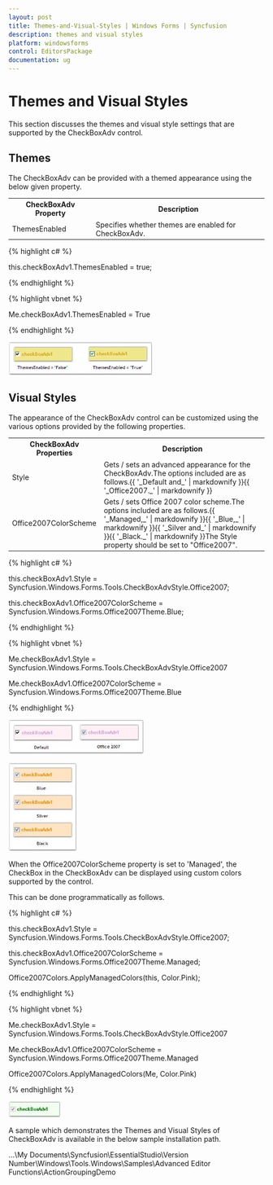```yaml
---
layout: post
title: Themes-and-Visual-Styles | Windows Forms | Syncfusion
description: themes and visual styles
platform: windowsforms
control: EditorsPackage
documentation: ug
---
```


# Themes and Visual Styles

This section discusses the themes and visual style settings that are supported by the CheckBoxAdv control.

## Themes

The CheckBoxAdv can be provided with a themed appearance using the below given property.


<table>
<tr>
<th>
CheckBoxAdv Property</th><th>
Description</th></tr>
<tr>
<td>
ThemesEnabled</td><td>
Specifies whether themes are enabled for CheckBoxAdv.</td></tr>
</table>

{% highlight c# %}



this.checkBoxAdv1.ThemesEnabled = true;

{% endhighlight %}

{% highlight vbnet %}



Me.checkBoxAdv1.ThemesEnabled = True

{% endhighlight %}

![](Overview_images/Overview_img623.jpeg)


## Visual Styles

The appearance of the CheckBoxAdv control can be customized using the various options provided by the following properties.


<table>
<tr>
<th>
CheckBoxAdv Properties</th><th>
Description</th></tr>
<tr>
<td>
Style</td><td>
Gets / sets an advanced appearance for the CheckBoxAdv.The options included are as follows.{{ '_Default and_' | markdownify }}{{ '_Office2007._' | markdownify }}</td></tr>
<tr>
<td>
Office2007ColorScheme</td><td>
Gets / sets Office 2007 color scheme.The options included are as follows.{{ '_Managed,_' | markdownify }}{{ '_Blue,_' | markdownify }}{{ '_Silver and_' | markdownify }}{{ '_Black._' | markdownify }}The Style property should be set to "Office2007".</td></tr>
</table>


{% highlight c# %}



this.checkBoxAdv1.Style = Syncfusion.Windows.Forms.Tools.CheckBoxAdvStyle.Office2007;

this.checkBoxAdv1.Office2007ColorScheme = Syncfusion.Windows.Forms.Office2007Theme.Blue;

{% endhighlight %}

{% highlight vbnet %}



Me.checkBoxAdv1.Style = Syncfusion.Windows.Forms.Tools.CheckBoxAdvStyle.Office2007

Me.checkBoxAdv1.Office2007ColorScheme = Syncfusion.Windows.Forms.Office2007Theme.Blue

{% endhighlight %}

![](Overview_images/Overview_img624.jpeg) 


![](Overview_images/Overview_img625.jpeg)


When the Office2007ColorScheme property is set to 'Managed', the CheckBox in the CheckBoxAdv can be displayed using custom colors supported by the control.

This can be done programmatically as follows.

{% highlight c# %}



this.checkBoxAdv1.Style = Syncfusion.Windows.Forms.Tools.CheckBoxAdvStyle.Office2007;

this.checkBoxAdv1.Office2007ColorScheme = Syncfusion.Windows.Forms.Office2007Theme.Managed;

Office2007Colors.ApplyManagedColors(this, Color.Pink);

{% endhighlight %}

{% highlight vbnet %}



Me.checkBoxAdv1.Style = Syncfusion.Windows.Forms.Tools.CheckBoxAdvStyle.Office2007

Me.checkBoxAdv1.Office2007ColorScheme = Syncfusion.Windows.Forms.Office2007Theme.Managed

Office2007Colors.ApplyManagedColors(Me, Color.Pink)

{% endhighlight %}

![](Overview_images/Overview_img626.jpeg)


A sample which demonstrates the Themes and Visual Styles of CheckBoxAdv is available in the below sample installation path.

…\My Documents\Syncfusion\EssentialStudio\Version Number\Windows\Tools.Windows\Samples\Advanced Editor Functions\ActionGroupingDemo
